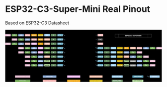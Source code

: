 # ESP32-C3-Super-Mini Real Pinout
Based on ESP32-C3 Datasheet

![ESP32C3 Super Mini Real Pinout](PinoutESP32C3SuperMini.svg)
